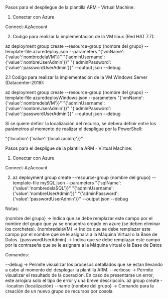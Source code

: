 Pasos para el despliegue de la plantilla ARM - Virtual Machine:

1. Conectar con Azure

Connect-AzAccount

2. Codigo para realizar la implementación de la VM linux (Red HAT 7.7):

az deployment group create --resource-group {nombre del grupo} --template-file azuredeploy.json --parameters "{'vmName':{'value':'nombredelaVM'}}" "{'adminUsername':{'value':'nombreUserAdmin'}}" "{'adminPassword':{'value':'passwordUserAdmin'}}"  --output json --debug

2.1 Codigo para realizar la implementación de la VM Windows Server (Datacenter-2019):

az deployment group create --resource-group {nombre del grupo} --template-file azuredeployWindows.json --parameters "{'vmName':{'value':'nombredelaVM'}}" "{'adminUsername':{'value':'nombreUserAdmin'}}" "{'adminPassword':{'value':'passwordUserAdmin'}}"  --output json --debug

Si se quiere definir la localización del recurso, se debera definir entre los parámetros al momento de realizar el despligue por la PowerShell:

"{'location':{'value':'{localización}'}}"

Pasos para el despligue de la plantilla ARM - Virtual Machine:

1. Conectar con Azure

Connect-AzAccount

2. az deployment group create --resource-group {nombre del grupo} --template-file mySQL.json --parameters "{'sqlName':{'value':'nombredelaSQL'}}"  "{'adminUsername':{'value':'nombreUserAdmin'}}" "{'adminPassword':{'value':'passwordUserAdmin'}}"  --output json --debug

Notas:

{nombre del grupo} ->  Indica que se debe remplazar este campo por el nombre del grupo que ya se encuentra creado en azure (se deben eliminar los corchetes).
{nombredelaVM} -> Indica que se debe remplazar este campo por el nombre que se le asignara a la Máquina Virtual o la Base de Datos.
{passwordUserAdmin} -> Indica que se debe remplazar este campo por la contraseña que se le asignara a la Máquina virtual o la Base de Datos

Comandos: 

--debug -> Permite visualizar los procesos detallados que se estan llevando a cabo al momento del desplegar la plantilla ARM.
--verbose -> Permite visualizar el resultado de la operación. En caso de presentarse un error, este arrojara solo el tipo de error y una breve descripción.
az group create --location {localización} --name  {nombre del grupo} -> Comando para la creación de un nuevo grupo de recursos por cosola.